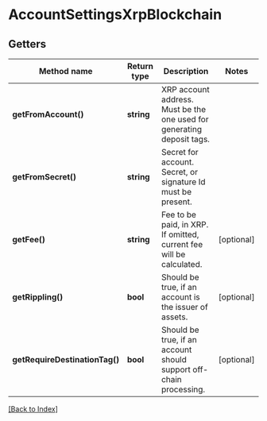 # AccountSettingsXrpBlockchain

## Getters

Method name | Return type | Description | Notes
------------ | ------------- | ------------- | -------------
**getFromAccount()** | **string** | XRP account address. Must be the one used for generating deposit tags. |
**getFromSecret()** | **string** | Secret for account. Secret, or signature Id must be present. |
**getFee()** | **string** | Fee to be paid, in XRP. If omitted, current fee will be calculated. | [optional]
**getRippling()** | **bool** | Should be true, if an account is the issuer of assets. | [optional]
**getRequireDestinationTag()** | **bool** | Should be true, if an account should support off-chain processing. | [optional]

[[Back to Index]](../index.md)
